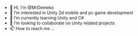 - 👋 Hi, I’m @MrDemeko
- 👀 I’m interested in Unity 2d mobile and pc game development
- 🌱 I’m currently learning Unity and C#
- 💞️ I’m looking to collaborate on Unity related projects
- 📫 How to reach me ...

<!---
MrDemeko/MrDemeko is a ✨ special ✨ repository because its `README.md` (this file) appears on your GitHub profile.
You can click the Preview link to take a look at your changes.
--->
